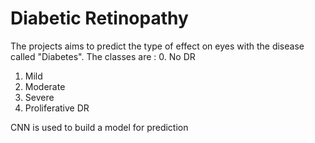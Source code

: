 # Diabetic Retinopathy

The projects aims to predict the type of effect on eyes with the disease called "Diabetes".
The classes are :
0. No DR
1. Mild
2. Moderate
3. Severe
4. Proliferative DR

CNN is used to build a model for prediction

